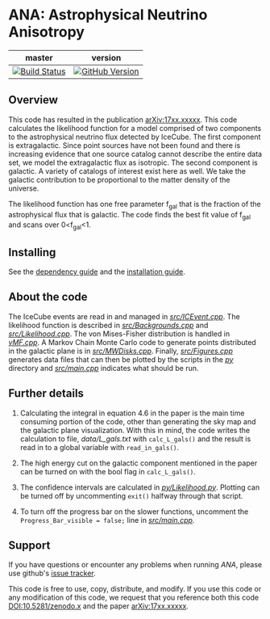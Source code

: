 ANA: Astrophysical Neutrino Anisotropy
=
| master | version | 
|:------:|:-------:|
|[![Build Status](https://travis-ci.org/PeterDenton/ANA.svg?branch=master)](https://travis-ci.org/PeterDenton/ANA)|[![GitHub Version](https://badge.fury.io/gh/PeterDenton%2FANA.svg)](http://badge.fury.io/gh/PeterDenton%2FANA)|

## Overview
This code has resulted in the publication [arXiv:17xx.xxxxx](https://arxiv.org/abs/17xx.xxxxx). This code calculates the likelihood function for a model comprised of two components to the astrophysical neutrino flux detected by IceCube. The first component is extragalactic. Since point sources have not been found and there is increasing evidence that one source catalog cannot describe the entire data set, we model the extragalactic flux as isotropic. The second component is galactic. A variety of catalogs of interest exist here as well. We take the galactic contribution to be proportional to the matter density of the universe.

The likelihood function has one free parameter f<sub>gal</sub> that is the fraction of the astrophysical flux that is galactic. The code finds the best fit value of f<sub>gal</sub> and scans over 0&lt;f<sub>gal</sub>&lt;1.

## Installing
See the [dependency guide](DEPENDENCY.md) and the [installation guide](INSTALL.md).

## About the code
The IceCube events are read in and managed in [*src/ICEvent.cpp*](src/ICEvent.cpp). The likelihood function is described in [*src/Backgrounds.cpp*](src/Backgrounds.cpp) and [*src/Likelihood.cpp*](src/Likelihood.cpp). The von Mises-Fisher distribution is handled in [*vMF.cpp*](src/vMF.cpp). A Markov Chain Monte Carlo code to generate points distributed in the galactic plane is in [*src/MWDisks.cpp*](src/MWDisks.cpp). Finally, [*src/Figures.cpp*](src/Figures.cpp) generates data files that can then be plotted by the scripts in the [*py*](py) directory and [*src/main.cpp*](src/main.cpp) indicates what should be run.

## Further details
1. Calculating the integral in equation 4.6 in the paper is the main time consuming portion of the code, other than generating the sky map and the galactic plane visualization. With this in mind, the code writes the calculation to file, *data/L_gals.txt* with `calc_L_gals()` and the result is read in to a global variable with `read_in_gals()`.

1. The high energy cut on the galactic component mentioned in the paper can be turned on with the bool flag in `calc_L_gals()`.

1. The confidence intervals are calculated in [*py/Likelihood.py*](py/Likelihood.py). Plotting can be turned off by uncommenting `exit()` halfway through that script.

1. To turn off the progress bar on the slower functions, uncomment the `Progress_Bar_visible = false;` line in [*src/main.cpp*](src/main.cpp).

## Support
If you have questions or encounter any problems when running *ANA*, please use github's [issue tracker](https://github.com/PeterDenton/ANA/issues).

This code is free to use, copy, distribute, and modify.
If you use this code or any modification of this code, we request that you reference both this code [DOI:10.5281/zenodo.x](zenodo.org/record/x) and the paper [arXiv:17xx.xxxxx](https://arxiv.org/abs/17xx.xxxxx).
